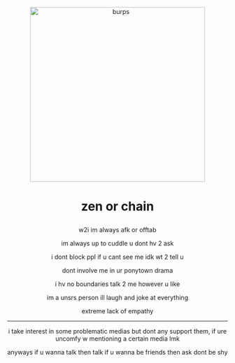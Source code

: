 <p align="center"> <img width="400" src="https://cdn.discordapp.com/attachments/1095650668787810307/1205107773549969428/tumblr_pyvr2u5JvU1wouno4o1_500.gif?ex=65d72b13&is=65c4b613&hm=111a42a7fbd5162d1971016f24ec39e029510ff4d9294b99ccfcd22d154cd67b&" alt="burps">
  
# <p align="center"> zen or chain


<p align="center"> w2i im always afk or offtab
<p align="center"> im always up to cuddle u dont hv 2 ask
<p align="center"> i dont block ppl if u cant see me idk wt 2 tell u
<p align="center"> dont involve me in ur ponytown drama
<p align="center"> i hv no boundaries talk 2 me however u like
<p align="center"> im a unsrs person ill laugh and joke at everything
<p align="center"> extreme lack of empathy

  ---
<p align="center"> i take interest in some problematic medias but dont any support them, if ure uncomfy w mentioning a certain media lmk
<p align="center"> anyways if u wanna talk then talk if u wanna be friends then ask dont be shy
